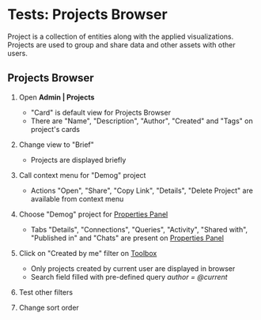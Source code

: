 <!-- TITLE: Tests: Projects Browser -->
<!-- SUBTITLE: -->

# Tests: Projects Browser

Project is a collection of entities along with the applied visualizations. Projects are used to group and share data and other assets with other users.

## Projects Browser

1. Open **Admin | Projects**
   * "Card" is default view for Projects Browser
   * There are "Name", "Description", "Author", "Created" and "Tags" on project's cards

1. Change view to "Brief"
   * Projects are displayed briefly

1. Call context menu for "Demog" project
   * Actions "Open", "Share", "Copy Link", "Details", "Delete Project" are available from context menu
   
1. Choose "Demog" project for [Properties Panel](../overview/property-panel.md)
   * Tabs "Details", "Connections", "Queries", "Activity", "Shared with", "Published in" and "Chats" are present on [Properties Panel](../overview/property-panel.md)

1. Click on "Created by me" filter on [Toolbox](../overview/navigation.md#toolbox) 
   * Only projects created by current user are displayed in browser
   * Search field filled with pre-defined query *author = @current*
   
1. Test other filters

1. Change sort order
